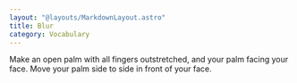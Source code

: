 ```yaml
---
layout: "@layouts/MarkdownLayout.astro"
title: Blur
category: Vocabulary
---
```


Make an open palm with all fingers outstretched,
and your palm facing your face.
Move your palm side to side in front of your face.
